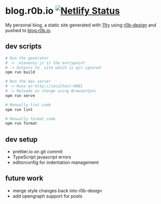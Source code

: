 # blog.r0b.io [![Netlify Status](https://api.netlify.com/api/v1/badges/e6495d2d-ccc5-4104-b32f-905a159eea3c/deploy-status)](https://app.netlify.com/sites/elastic-cori-ac8dbc/deploys)

My personal blog, a static site generated with [11ty](https://www.11ty.dev/)
using [r0b-design](https://github.com/robb-j/r0b-design/)
and pushed to [blog.r0b.io](blog.r0b.io).

## dev scripts

```bash
# Run the generator
# -> .eleventy.js is the entrypoint
# -> Outputs to _site which is git-ignored
npm run build

# Run the dev server
# -> Runs on http://localhost:8081
# -> Reloads on change using BrowserSync
npm run serve

# Manually lint code
npm run lint

# Manually format code
npm run format
```

## dev setup

- prettier.io on git commit
- TypeScript javascript errors
- editorconfig for indentation management

## future work

- merge style changes back into r0b-design
- add opengraph support for posts
